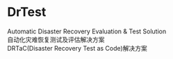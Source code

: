 # DrTest
Automatic Disaster Recovery Evaluation &amp; Test Solution<BR>
自动化灾难恢复测试及评估解决方案<BR>
DRTaC(Disaster Recovery Test as Code)解决方案<BR>


